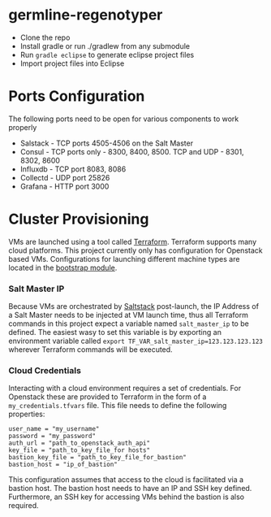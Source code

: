 # germline-regenotyper
- Clone the repo
- Install gradle or run ./gradlew from any submodule
- Run ```gradle eclipse``` to generate eclipse project files
- Import project files into Eclipse


# Ports Configuration
The following ports need to be open for various components to work properly
- Salstack - TCP ports 4505-4506 on the Salt Master
- Consul - TCP ports only - 8300, 8400, 8500. TCP and UDP - 8301, 8302, 8600
- Influxdb - TCP port 8083, 8086
- Collectd - UDP port 25826
- Grafana - HTTP port 3000


# Cluster Provisioning
VMs are launched using a tool called [Terraform](https://github.com/hashicorp/terraform). Terraform supports many cloud platforms. This project currently only has configuration for Openstack based VMs. Configurations for launching different machine types are located in the [bootstrap module](bootstrap/provision/terraform/). 

### Salt Master IP
Because VMs are orchestrated by [Saltstack](https://github.com/saltstack/salt) post-launch, the IP Address of a Salt Master needs to be injected at VM launch time, thus all Terraform commands in this project expect a variable named `salt_master_ip` to be defined. The easiest wasy to set this variable is by exporting an environment variable called 
```export TF_VAR_salt_master_ip=123.123.123.123```
wherever Terraform commands will be executed.

### Cloud Credentials
Interacting with a cloud environment requires a set of credentials. For Openstack these are provided to Terraform in the form of a `my_credentials.tfvars` file. This file needs to define the following properties:

```
user_name = "my_username"
password = "my_password"
auth_url = "path_to_openstack_auth_api"
key_file = "path_to_key_file_for hosts"
bastion_key_file = "path_to_key_file_for_bastion"
bastion_host = "ip_of_bastion"
```

This configuration assumes that access to the cloud is facilitated via a bastion host. The bastion host needs to have an IP and SSH key defined. Furthermore, an SSH key for accessing VMs behind the bastion is also required.



